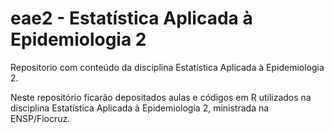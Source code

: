 # eae2 - Estatística Aplicada à Epidemiologia 2

Repositorio com conteúdo da disciplina Estatística Aplicada à Epidemiologia 2.

Neste repositório ficarão depositados aulas e códigos em R utilizados na disciplina Estatística Aplicada à Epidemiologia 2, ministrada na ENSP/Fiocruz.
